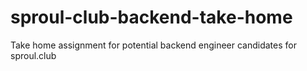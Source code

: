 # sproul-club-backend-take-home
Take home assignment for potential backend engineer candidates for sproul.club 
